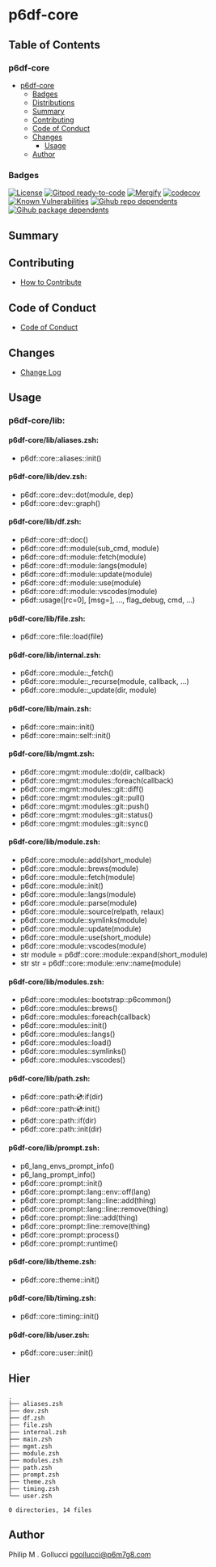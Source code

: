 # p6df-core

## Table of Contents


### p6df-core
- [p6df-core](#p6df-core)
  - [Badges](#badges)
  - [Distributions](#distributions)
  - [Summary](#summary)
  - [Contributing](#contributing)
  - [Code of Conduct](#code-of-conduct)
  - [Changes](#changes)
    - [Usage](#usage)
  - [Author](#author)

### Badges

[![License](https://img.shields.io/badge/License-Apache%202.0-yellowgreen.svg)](https://opensource.org/licenses/Apache-2.0)
[![Gitpod ready-to-code](https://img.shields.io/badge/Gitpod-ready--to--code-blue?logo=gitpod)](https://gitpod.io/#https://github.com/p6m7g8/p6df-core)
[![Mergify](https://img.shields.io/endpoint.svg?url=https://gh.mergify.io/badges/p6m7g8/p6df-core/&style=flat)](https://mergify.io)
[![codecov](https://codecov.io/gh/p6m7g8/p6df-core/branch/master/graph/badge.svg?token=14Yj1fZbew)](https://codecov.io/gh/p6m7g8/p6df-core)
[![Known Vulnerabilities](https://snyk.io/test/github/p6m7g8/p6df-core/badge.svg?targetFile=package.json)](https://snyk.io/test/github/p6m7g8/p6df-core?targetFile=package.json)
[![Gihub repo dependents](https://badgen.net/github/dependents-repo/p6m7g8/p6df-core)](https://github.com/p6m7g8/p6df-core/network/dependents?dependent_type=REPOSITORY)
[![Gihub package dependents](https://badgen.net/github/dependents-pkg/p6m7g8/p6df-core)](https://github.com/p6m7g8/p6df-core/network/dependents?dependent_type=PACKAGE)

## Summary

## Contributing

- [How to Contribute](CONTRIBUTING.md)

## Code of Conduct

- [Code of Conduct](https://github.com/p6m7g8/.github/blob/master/CODE_OF_CONDUCT.md)

## Changes

- [Change Log](CHANGELOG.md)

## Usage

### p6df-core/lib:

#### p6df-core/lib/aliases.zsh:

- p6df::core::aliases::init()

#### p6df-core/lib/dev.zsh:

- p6df::core::dev::dot(module, dep)
- p6df::core::dev::graph()

#### p6df-core/lib/df.zsh:

- p6df::core::df::doc()
- p6df::core::df::module(sub_cmd, module)
- p6df::core::df::module::fetch(module)
- p6df::core::df::module::langs(module)
- p6df::core::df::module::update(module)
- p6df::core::df::module::use(module)
- p6df::core::df::module::vscodes(module)
- p6df::usage([rc=0], [msg=], ..., flag_debug, cmd, ...)

#### p6df-core/lib/file.zsh:

- p6df::core::file::load(file)

#### p6df-core/lib/internal.zsh:

- p6df::core::module::_fetch()
- p6df::core::module::_recurse(module, callback, ...)
- p6df::core::module::_update(dir, module)

#### p6df-core/lib/main.zsh:

- p6df::core::main::init()
- p6df::core::main::self::init()

#### p6df-core/lib/mgmt.zsh:

- p6df::core::mgmt::module::do(dir, callback)
- p6df::core::mgmt::modules::foreach(callback)
- p6df::core::mgmt::modules::git::diff()
- p6df::core::mgmt::modules::git::pull()
- p6df::core::mgmt::modules::git::push()
- p6df::core::mgmt::modules::git::status()
- p6df::core::mgmt::modules::git::sync()

#### p6df-core/lib/module.zsh:

- p6df::core::module::add(short_module)
- p6df::core::module::brews(module)
- p6df::core::module::fetch(module)
- p6df::core::module::init()
- p6df::core::module::langs(module)
- p6df::core::module::parse(module)
- p6df::core::module::source(relpath, relaux)
- p6df::core::module::symlinks(module)
- p6df::core::module::update(module)
- p6df::core::module::use(short_module)
- p6df::core::module::vscodes(module)
- str module = p6df::core::module::expand(short_module)
- str str = p6df::core::module::env::name(module)

#### p6df-core/lib/modules.zsh:

- p6df::core::modules::bootstrap::p6common()
- p6df::core::modules::brews()
- p6df::core::modules::foreach(callback)
- p6df::core::modules::init()
- p6df::core::modules::langs()
- p6df::core::modules::load()
- p6df::core::modules::symlinks()
- p6df::core::modules::vscodes()

#### p6df-core/lib/path.zsh:

- p6df::core::path::cd::if(dir)
- p6df::core::path::cd::init()
- p6df::core::path::if(dir)
- p6df::core::path::init(dir)

#### p6df-core/lib/prompt.zsh:

- p6_lang_envs_prompt_info()
- p6_lang_prompt_info()
- p6df::core::prompt::init()
- p6df::core::prompt::lang::env::off(lang)
- p6df::core::prompt::lang::line::add(thing)
- p6df::core::prompt::lang::line::remove(thing)
- p6df::core::prompt::line::add(thing)
- p6df::core::prompt::line::remove(thing)
- p6df::core::prompt::process()
- p6df::core::prompt::runtime()

#### p6df-core/lib/theme.zsh:

- p6df::core::theme::init()

#### p6df-core/lib/timing.zsh:

- p6df::core::timing::init()

#### p6df-core/lib/user.zsh:

- p6df::core::user::init()



## Hier
```text
.
├── aliases.zsh
├── dev.zsh
├── df.zsh
├── file.zsh
├── internal.zsh
├── main.zsh
├── mgmt.zsh
├── module.zsh
├── modules.zsh
├── path.zsh
├── prompt.zsh
├── theme.zsh
├── timing.zsh
└── user.zsh

0 directories, 14 files
```
## Author

Philip M . Gollucci <pgollucci@p6m7g8.com>
